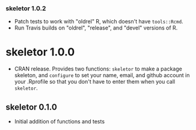 ### skeletor 1.0.2

* Patch tests to work with "oldrel" R, which doesn't have `tools::Rcmd`.
* Run Travis builds on "oldrel", "release", and "devel" versions of R.

# skeletor 1.0.0

* CRAN release. Provides two functions: `skeletor` to make a package skeleton, and `configure` to set your name, email, and github account in your .Rprofile so that you don't have to enter them when you call `skeletor`.

## skeletor 0.1.0

* Initial addition of functions and tests
